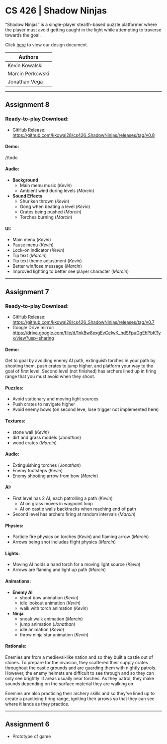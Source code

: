 # CS 426 | Shadow Ninjas

“Shadow Ninjas” is a single-player stealth-based puzzle platformer where the player must avoid getting caught in the light while attempting to traverse towards the goal.

Click [here](https://docs.google.com/document/d/1GfetEonuZh1vZPsSSmyIRLoUsPLANioezbgUWlbjrvE/edit?usp=sharing) to view our design document.

| Authors |
| ----------- |
| Kevin Kowalski |
| Marcin Perkowski |
| Jonathan Vega |

---

## Assignment 8

### Ready-to-play Download:
* GitHub Release: https://github.com/kkowal28/cs426_ShadowNinjas/releases/tag/v0.8

#### Demo:
  //todo
  
#### Audio:
  * **Background**
    * Main menu music (*Kevin*)
    * Ambient wind during levels (*Marcin*)
  * **Sound Effects**
    * Shuriken thrown (*Kevin*)
    * Gong when beating a level (*Kevin*)
    * Crates being pushed (*Marcin*)
    * Torches burning (*Marcin*)

#### UI:
  * Main menu (*Kevin*)
  * Pause menu (*Kevin*)
  * Lock-on indicator (*Kevin*)
  * Tip text (*Marcin*)
  * Tip text theme adjustment (*Kevin*)
  * Better win/lose message (*Marcin*)
  * Improved lighting to better see player character (*Marcin*)

---

## Assignment 7

### Ready-to-play Download:
* GitHub Release: https://github.com/kkowal28/cs426_ShadowNinjas/releases/tag/v0.7
* Google Drive mirror: https://drive.google.com/file/d/1nkBw8exgEvCeIwK_hdSFpuGgEhPbKTyx/view?usp=sharing

#### Demo:
  Get to goal by avoiding enemy AI path, extinguish torches in your path by shooting them, push crates to jump higher, and platform your way to the goal of first level. Second level (not finished) has archers lined up in firing range that you must avoid when they shoot.
  
#### Puzzles:
  * Avoid stationary and moving light sources
  * Push crates to navigate higher
  * Avoid enemy bows (on second leve, lose trigger not implemented here)

#### Textures:
  * stone wall (*Kevin*)
  * dirt and grass models (*Jonathan*)
  * wood crates (*Marcin*)
  
#### Audio:
  * Extinguishing torches (*Jonathan*)
  * Enemy footsteps (*Kevin*)
  * Enemy shooting arrow from bow (*Marcin*)
  
#### AI:
  * First level has 2 AI, each patrolling a path (*Kevin*)
    * AI on grass moves in waypoint loop
    * AI on castle walls backtracks when reaching end of path
  * Second level has archers firing at random intervals (*Marcin*)
  
#### Physics:
  * Particle fire physics on torches (*Kevin*) and flaming arrow (*Marcin*)
  * Arrows being shot includes flight physics (*Marcin*)

#### Lights:
  * Moving AI holds a hand torch for a moving light source (*Kevin*)
  * Arrows are flaming and light up path (*Marcin*)
  
#### Animations:
  * **Enemy AI**
    * shoot bow animation (*Kevin*)
    * idle lookout animation (*Kevin*)
    * walk with torch animation (*Kevin*)
  * **Ninja**
    * sneak walk animation (*Marcin*)
    * jump animation (*Jonathan*)
    * idle animation (*Kevin*)
    * throw ninja star animation (*Kevin*)
    
#### Rationale:
  Enemies are from a medieval-like nation and so they built a castle out of stones. To prepare for the invasion, they scattered their supply crates throughout the castle grounds and are guarding them with nightly patrols. However, the enemy helmets are difficult to see through and so they can only see brightly lit areas usually near torches. As they patrol, they make sounds depending on the surface material they are walking on.
  
  Enemies are also practicing their archery skills and so they've lined up to create a practicing firing range, igniting their arrows so that they can see where it lands as they practice. 

---
  
## Assignment 6

* Prototype of game
